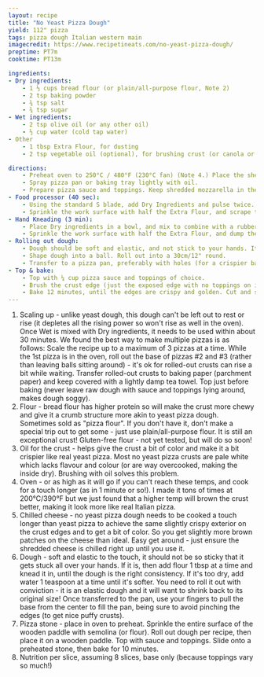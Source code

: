 ```yaml
---
layout: recipe
title: "No Yeast Pizza Dough"
yield: 112" pizza
tags: pizza dough Italian western main
imagecredit: https://www.recipetineats.com/no-yeast-pizza-dough/
preptime: PT7m
cooktime: PT13m

ingredients:
- Dry ingredients:
	- 1 ⅓ cups bread flour (or plain/all-purpose flour, Note 2)
	- 2 tsp baking powder
	- ¾ tsp salt
	- ¾ tsp sugar
- Wet ingredients:
	- 2 tsp olive oil (or any other oil)
	- ½ cup water (cold tap water)
- Other
	- 1 tbsp Extra Flour, for dusting
	- 2 tsp vegetable oil (optional), for brushing crust (or canola or other neutral oil) (Note 3)

directions:
	- Preheat oven to 250°C / 480°F (230°C fan) (Note 4.) Place the shelf in the top quarter of the oven.
	- Spray pizza pan or baking tray lightly with oil.
	- Prepare pizza sauce and toppings. Keep shredded mozzarella in the fridge (Note 5).
- Food processor (40 sec):
	- Using the standard S blade, add Dry Ingredients and pulse twice. Add water and olive oil. Blitz on low for 40 seconds - it will come together into a shaggy ball (video 33 sec).
	- Sprinkle the work surface with half the Extra Flour, and scrape the dough out. Sprinkle with remaining Extra Flour and firmly shape into a ball.
- Hand Kneading (3 min):
	- Place Dry ingredients in a bowl, and mix to combine with a rubber spatula. Add water and olive oil, and mix until flour is incorporated as best you can.
	- Sprinkle the work surface with half the Extra Flour, and dump the dough out. Sprinkle with remaining Extra Flour then knead for 3 to 4 minutes until it's pretty smooth, using more flour only if needed.
- Rolling out dough:
	- Dough should be soft and elastic, and not stick to your hands. It will not be completely smooth like yeast dough (Note 6).
	- Shape dough into a ball. Roll out into a 30cm/12" round.
	- Transfer to a pizza pan, preferably with holes (for a crispier base), or a baking tray (Note 7 pizza stone). Use your fingers to pull from the center to fill the pan to the edge - avoid pinching the edges (to ensure a puffy crust!).
- Top & bake:
	- Top with ¼ cup pizza sauce and toppings of choice.
	- Brush the crust edge (just the exposed edge with no toppings on it) with oil.
	- Bake 12 minutes, until the edges are crispy and golden. Cut and serve immediately!
---
```


1. Scaling up - unlike yeast dough, this dough can't be left out to rest or rise (it depletes all the rising power so won't rise as well in the oven). Once Wet is mixed with Dry ingredients, it needs to be used within about 30 minutes.
We found the best way to make multiple pizzas is as follows: Scale the recipe up to a maximum of 3 pizzas at a time. While the 1st pizza is in the oven, roll out the base of pizzas #2 and #3 (rather than leaving balls sitting around) - it's ok for rolled-out crusts can rise a bit while waiting. Transfer rolled-out crusts to baking paper (parchment paper) and keep covered with a lightly damp tea towel. Top just before baking (never leave raw dough with sauce and toppings lying around, makes dough soggy).
2. Flour - bread flour has higher protein so will make the crust more chewy and give it a crumb structure more akin to yeast pizza dough. Sometimes sold as "pizza flour".
If you don't have it, don't make a special trip out to get some - just use plain/all-purpose flour. It is still an exceptional crust!
Gluten-free flour - not yet tested, but will do so soon!
3. Oil for the crust - helps give the crust a bit of color and make it a bit crispier like real yeast pizza. Most no yeast pizza crusts are pale white which lacks flavour and colour (or are way overcooked, making the inside dry). Brushing with oil solves this problem.
4. Oven - or as high as it will go if you can't reach these temps, and cook for a touch longer (as in 1 minute or so!). I made it tons of times at 200°C/390°F but we just found that a higher temp will brown the crust better, making it look more like real Italian pizza.
5. Chilled cheese - no yeast pizza dough needs to be cooked a touch longer than yeast pizza to achieve the same slightly crispy exterior on the crust edges and to get a bit of color. So you get slightly more brown patches on the cheese than ideal. Easy get around - just ensure the shredded cheese is chilled right up until you use it. 
6. Dough - soft and elastic to the touch, it should not be so sticky that it gets stuck all over your hands. If it is, then add flour 1 tbsp at a time and knead it in, until the dough is the right consistency. If it's too dry, add water 1 teaspoon at a time until it's softer.
You need to roll it out with conviction - it is an elastic dough and it will want to shrink back to its original size! Once transferred to the pan, use your fingers to pull the base from the center to fill the pan, being sure to avoid pinching the edges (to get nice puffy crusts).
7. Pizza stone - place in oven to preheat. Sprinkle the entire surface of the wooden paddle with semolina (or flour). Roll out dough per recipe, then place it on a wooden paddle. Top with sauce and toppings. Slide onto a preheated stone, then bake for 10 minutes.
8. Nutrition per slice, assuming 8 slices, base only (because toppings vary so much!)

